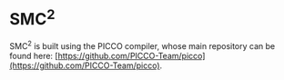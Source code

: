 # SMC<sup>2</sup>


SMC<sup>2</sup> is built using the PICCO compiler, whose main repository can be found here: [https://github.com/PICCO-Team/picco](https://github.com/PICCO-Team/picco). 
